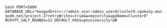 ``bash
  PORT=5000
  DATABASE_URL="mongodb+srv://admin_user:admin_user@cluster0.vgokw2y.mongodb.net/project-2?retryWrites=true&w=majority&appName=Cluster0"
  BCRYPT_SALT_ROUNDS=12
  DEFAULT_PASS=phuniversity!@#
``
